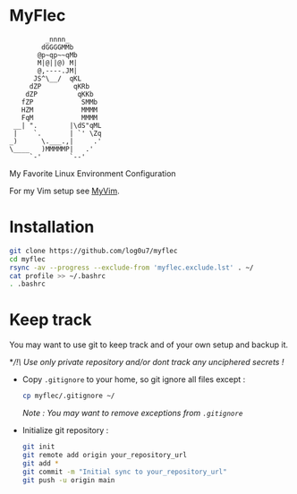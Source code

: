 # MyFlec
```
         _nnnn_
        dGGGGMMb
       @p~qp~~qMb
       M|@||@) M|
       @,----.JM|
      JS^\__/  qKL
     dZP        qKRb
    dZP          qKKb
   fZP            SMMb
   HZM            MMMM
   FqM            MMMM
 __| ".        |\dS"qML
 |    `.       | `' \Zq
_)      \.___.,|     .'
\____   )MMMMMP|   .'
     `-'       `--'
```
My Favorite Linux Environment Configuration

For my Vim setup see [MyVim](https://github.com/log0u7/myvim).

# Installation

```bash
git clone https://github.com/log0u7/myflec
cd myflec
rsync -av --progress --exclude-from 'myflec.exclude.lst' . ~/
cat profile >> ~/.bashrc
. .bashrc
```
# Keep track
You may want to use git to keep track and of your own setup and backup it.

**/!\ Use only private repository and/or dont track any unciphered secrets !*

- Copy `.gitignore` to your home, so git ignore all files except :

	```bash
	cp myflec/.gitignore ~/
	```
	_Note : You may want to remove exceptions from `.gitignore`_

- Initialize git repository :
	
	```bash
	git init
	git remote add origin your_repository_url
	git add *
	git commit -m "Initial sync to your_repository_url"
	git push -u origin main
	```
